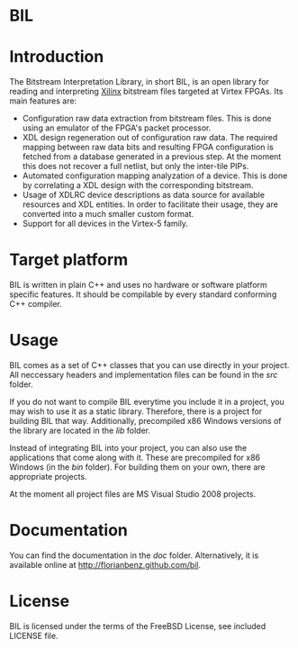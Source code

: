 BIL
====

# Introduction
The Bitstream Interpretation Library, in short BIL, is an open library for
reading and interpreting [Xilinx](http://xilinx.com) bitstream files targeted
at Virtex FPGAs. Its main features are:
* Configuration raw data extraction from bitstream files. This is done using
  an emulator of the FPGA's packet processor.
* XDL design regeneration out of configuration raw data. The required mapping
  between raw data bits and resulting FPGA configuration is fetched from a
  database generated in a previous step. At the moment this does not recover a
  full netlist, but only the inter-tile PIPs.
* Automated configuration mapping analyzation of a device. This is done by
  correlating a XDL design with the corresponding bitstream.
* Usage of XDLRC device descriptions as data source for available resources
  and XDL entities. In order to facilitate their usage, they are converted
  into a much smaller custom format.
* Support for all devices in the Virtex-5 family.


# Target platform
BIL is written in plain C++ and uses no hardware or software platform specific
features. It should be compilable by every standard conforming C++ compiler.


# Usage
BIL comes as a set of C++ classes that you can use directly in your project.
All neccessary headers and implementation files can be found in the _src_ folder.

If you do not want to compile BIL everytime you include it in a project, you
may wish to use it as a static library. Therefore, there is a project for
building BIL that way. Additionally, precompiled x86 Windows versions of the
library are located in the _lib_ folder.

Instead of integrating BIL into your project, you can also use the applications
that come along with it. These are precompiled for x86 Windows (in the _bin_
folder). For building them on your own, there are appropriate projects.

At the moment all project files are MS Visual Studio 2008 projects.


# Documentation
You can find the documentation in the _doc_ folder. Alternatively, it is
available online at http://florianbenz.github.com/bil.


# License
BIL is licensed under the terms of the FreeBSD License, see included LICENSE file.